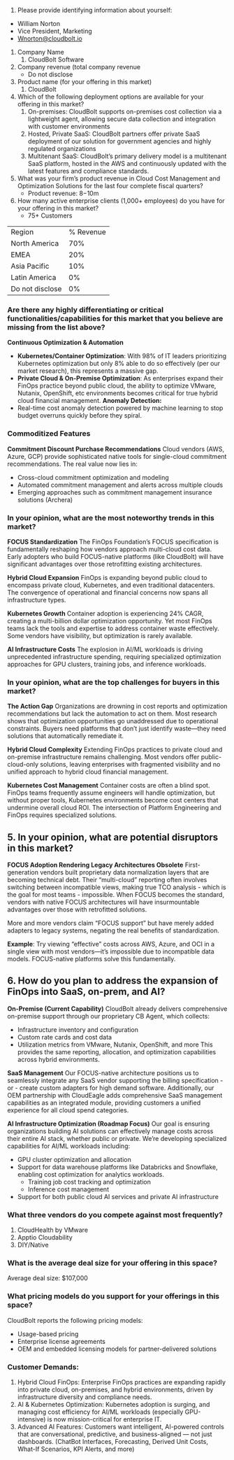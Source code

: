   

1. Please provide identifying information about yourself: 
- William Norton 
- Vice President, Marketing
- Wnorton@cloudbolt.io

1. Company Name
	1. CloudBolt Software
2. Company revenue (total company revenue
	- Do not disclose
3. Product name (for your offering in this market)
	1. CloudBolt
4. Which of the following deployment options are available for your offering in this market?
	1. On-premises: CloudBolt supports on-premises cost collection via a lightweight agent, allowing secure data collection and integration with customer environments
	2. Hosted, Private SaaS: CloudBolt partners offer private SaaS deployment of our solution for government agencies and highly regulated organizations
	3. Multitenant SaaS: CloudBolt’s primary delivery model is a multitenant SaaS platform, hosted in the AWS and continuously updated with the latest features and compliance standards.
5. What was your firm’s product revenue in Cloud Cost Management and Optimization Solutions for the last four complete fiscal quarters?  
	- Product revenue: $8-$10m 
6. How many active enterprise clients (1,000+ employees) do you have for your offering in this market?
	- 75+ Customers

|                 |           |
| --------------- | --------- |
| Region          | % Revenue |
| North America   | 70%       |
| EMEA            | 20%       |
| Asia Pacific    | 10%       |
| Latin America   | 0%        |
| Do not disclose | 0%        |


### Are there any highly differentiating or critical functionalities/capabilities for this market that you believe are missing from the list above?

**Continuous Optimization & Automation**
- **Kubernetes/Container Optimization**: With 98% of IT leaders prioritizing Kubernetes optimization but only 8% able to do so effectively (per our market research), this represents a massive gap.
- **Private Cloud & On-Premise Optimization**: As enterprises expand their FinOps practice beyond public cloud, the ability to optimize VMware, Nutanix, OpenShift, etc environments becomes critical for true hybrid cloud financial management.
**Anomaly Detection:**
- Real-time cost anomaly detection powered by machine learning to stop budget overruns quickly before they spiral. 

### Commoditized Features

**Commitment Discount Purchase Recommendations**
Cloud vendors (AWS, Azure, GCP) provide sophisticated native tools for single-cloud commitment recommendations. The real value now lies in:
- Cross-cloud commitment optimization and modeling
- Automated commitment management and alerts across multiple clouds
- Emerging approaches such as commitment management insurance solutions  (Archera)

### In your opinion, what are the most noteworthy trends in this market?

**FOCUS Standardization**
The FinOps Foundation’s FOCUS specification is fundamentally reshaping how vendors approach multi-cloud cost data. Early adopters who build FOCUS-native platforms (like CloudBolt) will have significant advantages over those retrofitting existing architectures.

**Hybrid Cloud Expansion**
FinOps is expanding beyond public cloud to encompass private cloud, Kubernetes, and even traditional datacenters. The convergence of operational and financial concerns now spans all infrastructure types.

**Kubernetes Growth**
Container adoption is experiencing 24% CAGR, creating a multi-billion dollar optimization opportunity. Yet most FinOps teams lack the tools and expertise to address container waste effectively. Some vendors have visibility, but optimization is rarely available. 

**AI Infrastructure Costs**
The explosion in AI/ML workloads is driving unprecedented infrastructure spending, requiring specialized optimization approaches for GPU clusters, training jobs, and inference workloads.

### In your opinion, what are the top challenges for buyers in this market?

**The Action Gap**
Organizations are drowning in cost reports and optimization recommendations but lack the automation to act on them. Most research shows that optimization opportunities go unaddressed due to operational constraints. Buyers need platforms that don’t just identify waste—they need solutions that automatically remediate it.

**Hybrid Cloud Complexity**
Extending FinOps practices to private cloud and on-premise infrastructure remains challenging. Most vendors offer public-cloud-only solutions, leaving enterprises with fragmented visibility and no unified approach to hybrid cloud financial management.

**Kubernetes Cost Management**
Container costs are often a blind spot. FinOps teams frequently assume engineers will handle optimization, but without proper tools, Kubernetes environments become cost centers that undermine overall cloud ROI. The intersection of Platform Engineering and FinOps requires specialized solutions.

## 5. In your opinion, what are potential disruptors in this market?

**FOCUS Adoption Rendering Legacy Architectures Obsolete**
First-generation vendors built proprietary data normalization layers that are becoming technical debt. Their “multi-cloud” reporting often involves switching between incompatible views, making true TCO analysis - which is the goal for most teams - impossible. When FOCUS becomes the standard, vendors with native FOCUS architectures will have insurmountable advantages over those with retrofitted solutions.

More and more vendors claim “FOCUS support” but have merely added adapters to legacy systems, negating the real benefits of standardization.

**Example**: Try viewing “effective” costs across AWS, Azure, and OCI in a single view with most vendors—it’s impossible due to incompatible data models. FOCUS-native platforms solve this fundamentally.

## 6. How do you plan to address the expansion of FinOps into SaaS, on-prem, and AI?

**On-Premise (Current Capability)**
CloudBolt already delivers comprehensive on-premise support through our proprietary CB Agent, which collects:
- Infrastructure inventory and configuration
- Custom rate cards and cost data
- Utilization metrics from VMware, Nutanix, OpenShift, and more
This provides the same reporting, allocation, and optimization capabilities across hybrid environments.

**SaaS Management**
Our FOCUS-native architecture positions us to seamlessly integrate any SaaS vendor supporting the billing specification - or - create custom adapters for high demand software. Additionally, our OEM partnership with CloudEagle adds comprehensive SaaS management capabilities as an integrated module, providing customers a unified experience for all cloud spend categories.

**AI Infrastructure Optimization (Roadmap Focus)**
Our goal is ensuring organizations building AI solutions can effectively manage costs across their entire AI stack, whether public or private. We’re developing specialized capabilities for AI/ML workloads including:
- GPU cluster optimization and allocation
- Support for data warehouse platforms like Databricks and Snowflake, enabling cost optimization for analytics workloads. 
	- Training job cost tracking and optimization
	- Inference cost management
- Support for both public cloud AI services and private AI infrastructure

  

### What three vendors do you compete against most frequently?
  
1. CloudHealth by VMware
2. Apptio Cloudability
3. DIY/Native
### What is the average deal size for your offering in this space?
Average deal size: $107,000

### What pricing models do you support for your offerings in this space?

CloudBolt reports the following pricing models:
- Usage-based pricing
- Enterprise license agreements
- OEM and embedded licensing models for partner-delivered solutions


### Customer Demands: 
1. Hybrid Cloud FinOps: Enterprise FinOps practices are expanding rapidly into private cloud, on-premises, and hybrid environments, driven by infrastructure diversity and compliance needs.
2.  AI & Kubernetes Optimization: Kubernetes adoption is surging, and managing cost efficiency for AI/ML workloads (especially GPU-intensive) is now mission-critical for enterprise IT.
3.  Advanced AI Features: Customers want intelligent, AI-powered controls that are conversational, predictive, and business-aligned — not just dashboards. (ChatBot Interfaces, Forecasting, Derived Unit Costs, What-If Scenarios, KPI Alerts, and more)

  


